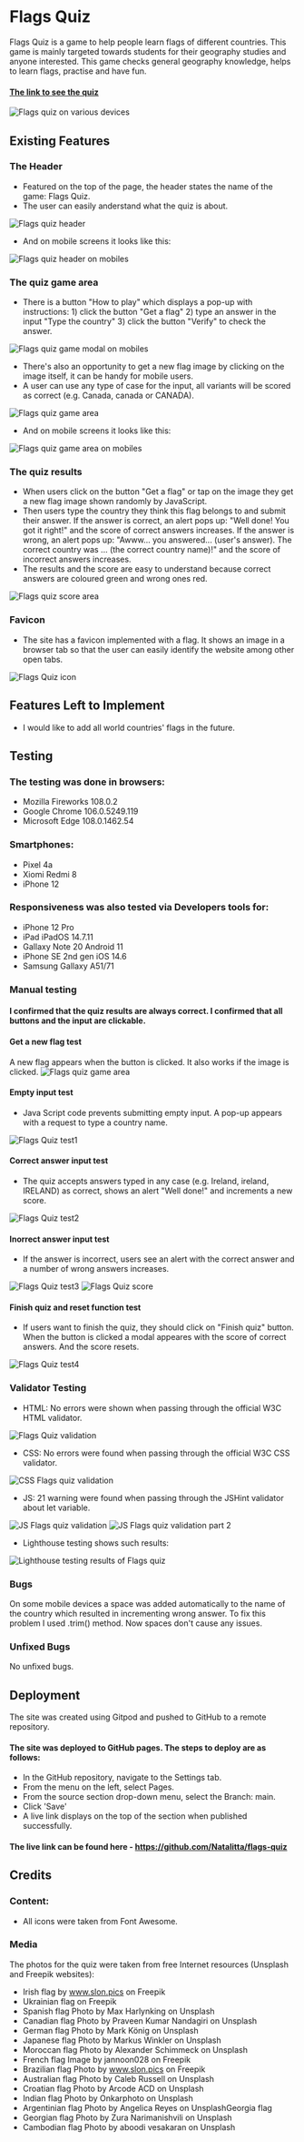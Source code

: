 # Flags Quiz

Flags Quiz is a game to help people learn flags of different countries. This game is mainly targeted towards students for their geography studies and anyone interested. This game checks general geography knowledge, helps to learn flags, practise and  have fun.

#### [The link to see the quiz](https://natalitta.github.io/flags-quiz/)

<img src="assets/images/mockup.png" alt="Flags quiz on various devices">

## Existing Features

### The Header
* Featured on the top of the page, the header states the name of the game: Flags Quiz.
* The user can easily anderstand what the quiz is about.

<img src="assets/images/header.png" alt="Flags quiz header">

* And on mobile screens it looks like this:

<img src="assets/images/mobile-header.png" alt="Flags quiz header on mobiles">

### The quiz game area
* There is a button "How to play" which displays a pop-up with instructions: 1) click the button "Get a flag" 2) type an answer in the input "Type the country" 3) click the button "Verify" to check the answer.
<img src="assets/images/mobile-modal.png" alt="Flags quiz game modal on mobiles">

* There's also an opportunity to get a new flag image by clicking on the image itself, it can be handy for mobile users.
* A user can use any type of case for the input, all variants will be scored as correct (e.g. Canada, canada or CANADA).

<img src="assets/images/game-area.png" alt="Flags quiz game area">

* And on mobile screens it looks like this:

<img src="assets/images/mobile-game-area.png" alt="Flags quiz game area on mobiles">


### The quiz results
* When users click on the button "Get a flag" or tap on the image they get a new flag image shown randomly by JavaScript. 
* Then users type the country they think this flag belongs to and submit their answer. If the answer is correct, an alert pops up: "Well done! You got it right!" and the score of correct answers increases. If the answer is wrong, an alert pops up: "Awww... you answered... (user's answer). The correct country was ... (the correct country name)!" and the score of incorrect answers increases.
* The results and the score are easy to understand because correct answers are coloured green and wrong ones red.

<img src="assets/images/score-area.png" alt="Flags quiz score area">

### Favicon
* The site has a favicon implemented with a flag. It shows an image in a browser tab so that the user can easily identify the website among other open tabs.

<img src="assets/images/favicon.png" alt="Flags Quiz icon">

## Features Left to Implement

* I would like to add all world countries' flags in the future.

## Testing
### The testing was done in browsers: 
* Mozilla Fireworks 108.0.2
* Google Chrome 106.0.5249.119
* Microsoft Edge 108.0.1462.54
  
### Smartphones: 
* Pixel 4a
* Xiomi Redmi 8
* iPhone 12

### Responsiveness was also tested via Developers tools for:
* iPhone 12 Pro
* iPad iPadOS 14.7.11
* Gallaxy Note 20 Android 11
* iPhone SE 2nd gen iOS 14.6
* Samsung Gallaxy A51/71

### Manual testing
#### I confirmed that the quiz results are always correct. I confirmed that all buttons and the input are clickable.

#### Get a new flag test
A new flag appears when the button is clicked. It also works if the image is clicked.
<img src="assets/images/game-area.png" alt="Flags quiz game area">

#### Empty input test
* Java Script code prevents submitting empty input. A pop-up appears with a request to type a country name.
<img src="assets/images/empty.png" alt="Flags Quiz test1">

#### Correct answer input test
* The quiz accepts answers typed in any case (e.g. Ireland, ireland, IRELAND) as correct, shows an alert "Well done!" and increments a new score.

<img src="assets/images/correct.png" alt="Flags Quiz test2">

#### Inorrect answer input test
* If the answer is incorrect, users see an alert with the correct answer and a number of wrong answers increases.

<img src="assets/images/incorrect.png" alt="Flags Quiz test3">
<img src="assets/images/increment-score.png" alt="Flags Quiz score">

#### Finish quiz and reset function test
* If users want to finish the quiz, they should click on "Finish quiz" button. When the button is clicked a modal appeares with the score of correct answers. And the score resets.

<img src="assets/images/finish.png" alt="Flags Quiz test4">


### Validator Testing
* HTML: No errors were shown when passing through the official W3C HTML validator.
<img src="assets/images/html-check.png" alt="Flags Quiz validation">

* CSS: No errors were found when passing through the official W3C CSS validator.

<img src="assets/images/css-check.png" alt="CSS Flags quiz validation">

* JS: 21 warning were found when passing through the JSHint validator about let variable.

<img src="assets/images/js-hint.png" alt="JS Flags quiz validation">
<img src="assets/images/js-hint1.png" alt="JS Flags quiz validation part 2">

* Lighthouse testing shows such results:

<img src="assets/images/lighthouse.png" alt="Lighthouse testing results of Flags quiz">

### Bugs
On some mobile devices a space was added automatically to the name of the country which resulted in incrementing wrong answer. To fix this problem I used .trim() method. Now spaces don't cause any issues.

### Unfixed Bugs
No unfixed bugs.

## Deployment
The site was created using Gitpod and pushed to GitHub to a remote repository.

#### The site was deployed to GitHub pages. The steps to deploy are as follows: 
* In the GitHub repository, navigate to the Settings tab.
* From the menu on the left, select Pages.
* From the source section drop-down menu, select the Branch: main.
* Click 'Save'
* A live link displays on the top of the section when published successfully.

#### The live link can be found here - https://github.com/Natalitta/flags-quiz

## Credits

### Content:
* All icons were taken from Font Awesome.

### Media
The photos for the quiz were taken from free Internet resources (Unsplash and Freepik websites):

* Irish flag by www.slon.pics on Freepik
* Ukrainian flag on Freepik
* Spanish flag Photo by Max Harlynking on Unsplash
* Canadian flag Photo by Praveen Kumar Nandagiri on Unsplash 
* German flag Photo by Mark König on Unsplash
* Japanese flag Photo by Markus Winkler on Unsplash
* Moroccan flag Photo by Alexander Schimmeck on Unsplash 
* French flag Image by jannoon028 on Freepik
* Brazilian flag Photo by www.slon.pics on Freepik
* Australian flag Photo by Caleb Russell on Unsplash
* Croatian flag Photo by Arcode ACD on Unsplash 
* Indian flag Photo by Onkarphoto on Unsplash
* Argentinian flag Photo by Angelica Reyes on UnsplashGeorgia flag 
* Georgian flag Photo by Zura Narimanishvili on Unsplash
* Cambodian flag Photo by aboodi vesakaran on Unsplash


